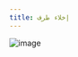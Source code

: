 ```yaml
---
title: إخلاء طرف
---
```


![image](https://github.com/user-attachments/assets/6d4e30fb-61d7-498b-9aa4-f8a0482b5fbd)
